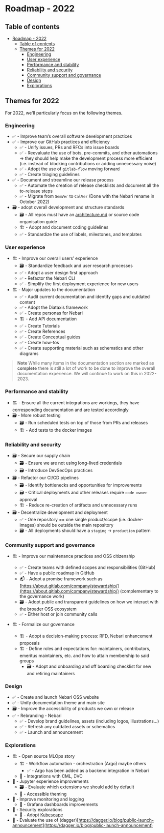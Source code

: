 # Roadmap - 2022

## Table of contents

- [Roadmap - 2022](#roadmap---2022)
  - [Table of contents](#table-of-contents)
  - [Themes for 2022](#themes-for-2022)
    - [Engineering](#engineering)
    - [User experience](#user-experience)
    - [Performance and stability](#performance-and-stability)
    - [Reliability and security](#reliability-and-security)
    - [Community support and governance](#community-support-and-governance)
    - [Design](#design)
    - [Explorations](#explorations)

## Themes for 2022

For 2022, we'll particularly focus on the following themes.

### Engineering

- ✅ - Improve team’s overall software development practices
- ✅ - Improve our GitHub practices and efficiency
  - ✅ - Unify issues, PRs and RFCs into issue boards
  - ✅ - Reevaluate the use of bots, pre-commits, and other automations → they should help make the development process more efficient (i.e. instead of blocking contributions or adding unnecessary noise)
  - ✅ - Adopt the use of `gitlab-flow` moving forward
  - ✅ - Create triaging guidelines
- ✅ - Document and streamline our release process
  - ✅ - Automate the creation of release checklists and document all the to-release steps
  - ✅ - Migrate from `SemVer` to `CalVer` (Done with the Nebari rename in October 2022)
- 🗃 - adopt overall development and structure standards
  - 🗃 - All repos must have an [architecture.md](http://architecture.md) or source code organisation guide
  - 🏗 - Adopt and document coding guidelines
  - ✅ - Standardize the use of labels, milestones, and templates

### User experience

- 🏗️ - Improve our overall users’ experience
  - 🗃 - Standardize feedback and user research processes
  - ✅ - Adopt a user design first approach
  - ✅ - Refactor the Nebari CLI
  - ✅ - Simplify the first deployment experience for new users
- 🏗 - Major updates to the documentation
  - ✅ - Audit current documentation and identify gaps and outdated content
  - ✅ - Adopt the Diataxis framework
  - ✅ - Create personas for Nebari
  - 🏗️ - Add API documentation
  - ✅ - Create Tutorials
  - ✅ - Create References
  - ✅ - Create Conceptual guides
  - ✅ - Create how-tos
  - ✅ - Create supporting material such as schematics and other diagrams

> **Note**
> While many items in the documentation section are marked as **complete** there is still a lot of work to be done to improve the overall documentation experience. We will continue to work on this in 2022-2023.

### Performance and stability

- 🏗️ - Ensure all the current integrations are workings, they have corresponding documentation and are tested accordingly
- 🗃 - More robust testing
  - 🗃 - Run scheduled tests on top of those from PRs and releases
  - 🏗️ - Add tests to the docker images

### Reliability and security

- 🗃 - Secure our supply chain
  - 🗃 - Ensure we are not using long-lived credentials
  - 🗃 - Introduce DevSecOps practices
- 🗃 - Refactor our CI/CD pipelines
  - 🗃 - Identify bottlenecks and opportunities for improvements
  - 🗃 - Critical deployments and other releases require `code owner` approval
  - 🏗️ - Reduce re-creation of artifacts and unnecessary runs
- 🗃 - Decentralize development and deployment
  - ✅  - One repository == one single product/scope (i.e. docker-images) should be outside the main repository
  - 🗃 - All deployments should have a `staging` → `production` pattern

### Community support and governance

- 🏗 - Improve our maintenance practices and OSS citizenship
  - ✅ - Create teams with defined scopes and responsibilities (GitHub)
  - ✅ - Have a public roadmap in GitHub
  - 📬 - Adopt a promise framework such as [https://about.gitlab.com/company/stewardship/](https://about.gitlab.com/company/stewardship/) (complementary to the governance work)
  - 🗃 - Adopt public and transparent guidelines on how we interact with the broader OSS ecosystem
  - ✅ - Either host or join community calls

- 🏗️ - Formalize our governance
  - 🏗️ - Adopt a decision-making process: RFD, Nebari enhancement proposals
  - 🏗️ - Define roles and expectations for: maintainers, contributors, emeritus maintainers, etc. and how to attain membership to said groups
    - 🗃 - Adopt and onboarding and off boarding checklist for new and retiring maintainers

### Design

- ✅ - Create and launch Nebari OSS website
- ✅ - Unify documentation theme and main site
- 🗃 - Improve the accessibility of products we own or release
- ✅ - Rebranding - Nebari
  - ✅ - Develop brand guidelines, assets (including logos, illustrations…)
  - ✅ - Refresh any outdated assets or schematics
  - ✅ - Launch and announcement

### Explorations

- 🏗 - Open source MLOps story
  - 🏗 - Workflow automation - orchestration (Argo) maybe others
    - ✅ - Argo has been added as a backend integration in Nebari
  - 🔮 - Integrations with CML, DVC
- 🔮 - Jupyter experience improvements
  - 🗃 - Evaluate which extensions we should add by default
  - 🔮 - Accessible theming
- 🔮 - Improve monitoring and logging
  - 🔮 - Grafana dashboards improvements
- 🔮 - Security explorations
  - 🔮 - Adopt [Kubescape](https://github.com/armosec/kubescape)
- 🔮 - Evaluate the use of (dagger)[https://dagger.io/blog/public-launch-announcement](https://dagger.io/blog/public-launch-announcement)
